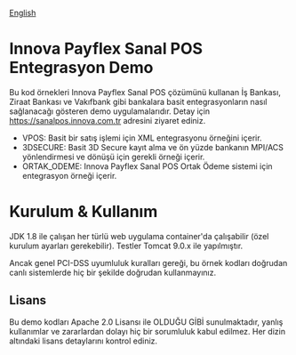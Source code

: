 [English](README.md)

# Innova Payflex Sanal POS Entegrasyon Demo

Bu kod örnekleri Innova Payflex Sanal POS çözümünü kullanan İş Bankası, Ziraat Bankası ve Vakıfbank gibi bankalara basit entegrasyonların nasıl sağlanacağı gösteren demo uygulamalarıdır. Detay için https://sanalpos.innova.com.tr adresini ziyaret ediniz.

* VPOS: Basit bir satış işlemi için XML entegrasyonu örneğini içerir.
* 3DSECURE: Basit 3D Secure kayıt alma ve ön yüzde bankanın MPI/ACS yönlendirmesi ve dönüşü için gerekli örneği içerir.
* ORTAK_ODEME: Innova Payflex Sanal POS Ortak Ödeme sistemi için entegrasyon örneği içerir.

# Kurulum & Kullanım

JDK 1.8 ile çalışan her türlü web uygulama container'da çalışabilir (özel kurulum ayarları gerekebilir). Testler Tomcat 9.0.x ile yapılmıştır.

Ancak genel PCI-DSS uyumluluk kuralları gereği, bu örnek kodları doğrudan canlı sistemlerde hiç bir şekilde doğrudan kullanmayınız.

## Lisans
Bu demo kodları Apache 2.0 Lisansı ile OLDUĞU GİBİ sunulmaktadır, yanlış kullanımlar ve zararlardan dolayı hiç bir sorumluluk kabul edilmez. Her dizin altındaki lisans detaylarını kontrol ediniz.


